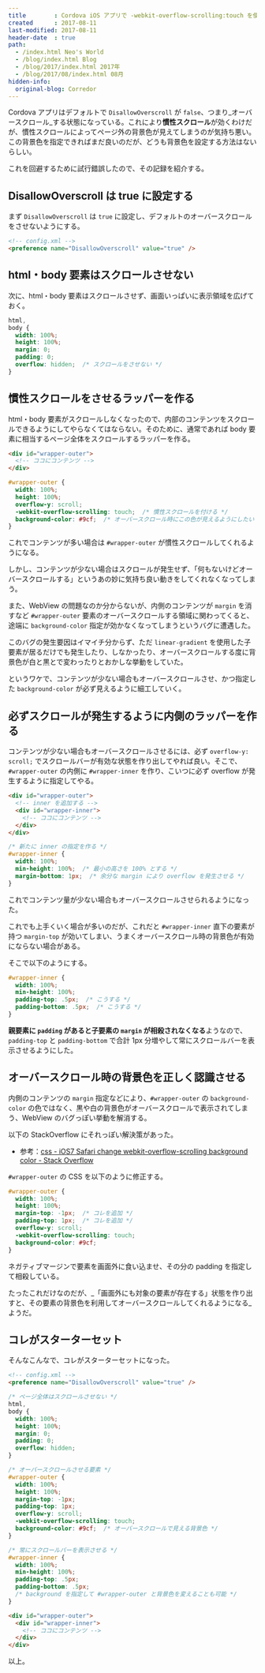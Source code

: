```yaml
---
title        : Cordova iOS アプリで -webkit-overflow-scrolling:touch を使った時の備忘録
created      : 2017-08-11
last-modified: 2017-08-11
header-date  : true
path:
  - /index.html Neo's World
  - /blog/index.html Blog
  - /blog/2017/index.html 2017年
  - /blog/2017/08/index.html 08月
hidden-info:
  original-blog: Corredor
---
```


Cordova アプリはデフォルトで `DisallowOverscroll` が `false`、つまり_オーバースクロール_する状態になっている。これにより**慣性スクロール**が効くわけだが、慣性スクロールによってページ外の背景色が見えてしまうのが気持ち悪い。この背景色を指定できればまだ良いのだが、どうも背景色を設定する方法はないらしい。

これを回避するために試行錯誤したので、その記録を紹介する。

## DisallowOverscroll は true に設定する

まず `DisallowOverscroll` は `true` に設定し、デフォルトのオーバースクロールをさせないようにする。

```html
<!-- config.xml -->
<preference name="DisallowOverscroll" value="true" />
```

## html・body 要素はスクロールさせない

次に、html・body 要素はスクロールさせず、画面いっぱいに表示領域を広げておく。

```css
html,
body {
  width: 100%;
  height: 100%;
  margin: 0;
  padding: 0;
  overflow: hidden;  /* スクロールをさせない */
}
```

## 慣性スクロールをさせるラッパーを作る

html・body 要素がスクロールしなくなったので、内部のコンテンツをスクロールできるようにしてやらなくてはならない。そのために、通常であれば body 要素に相当するページ全体をスクロールするラッパーを作る。

```html
<div id="wrapper-outer">
  <!-- ココにコンテンツ -->
</div>
```

```css
#wrapper-outer {
  width: 100%;
  height: 100%;
  overflow-y: scroll;
  -webkit-overflow-scrolling: touch;  /* 慣性スクロールを付ける */
  background-color: #9cf;  /* オーバースクロール時にこの色が見えるようにしたい */
}
```

これでコンテンツが多い場合は `#wrapper-outer` が慣性スクロールしてくれるようになる。

しかし、コンテンツが少ない場合はスクロールが発生せず、「何もないけどオーバースクロールする」というあの妙に気持ち良い動きをしてくれなくなってしまう。

また、WebView の問題なのか分からないが、内側のコンテンツが `margin` を消すなど `#wrapper-outer` 要素のオーバースクロールする領域に関わってくると、途端に `background-color` 指定が効かなくなってしまうというバグに遭遇した。

このバグの発生要因はイマイチ分からず、ただ `linear-gradient` を使用した子要素が居るだけでも発生したり、しなかったり、オーバースクロールする度に背景色が白と黒とで変わったりとおかしな挙動をしていた。

というワケで、コンテンツが少ない場合もオーバースクロールさせ、かつ指定した `background-color` が必ず見えるように細工していく。

## 必ずスクロールが発生するように内側のラッパーを作る

コンテンツが少ない場合もオーバースクロールさせるには、必ず `overflow-y: scroll;` でスクロールバーが有効な状態を作り出してやれば良い。そこで、`#wrapper-outer` の内側に `#wrapper-inner` を作り、こいつに必ず overflow が発生するように指定してやる。

```html
<div id="wrapper-outer">
  <!-- inner を追加する -->
  <div id="wrapper-inner">
    <!-- ココにコンテンツ -->
  </div>
</div>
```

```css
/* 新たに inner の指定を作る */
#wrapper-inner {
  width: 100%;
  min-height: 100%;  /* 最小の高さを 100% とする */
  margin-bottom: 1px;  /* 余分な margin により overflow を発生させる */
}
```

これでコンテンツ量が少ない場合もオーバースクロールさせられるようになった。

これでも上手くいく場合が多いのだが、これだと `#wrapper-inner` 直下の要素が持つ `margin-top` が効いてしまい、うまくオーバースクロール時の背景色が有効にならない場合がある。

そこで以下のようにする。

```css
#wrapper-inner {
  width: 100%;
  min-height: 100%;
  padding-top: .5px;  /* こうする */
  padding-bottom: .5px;  /* こうする */
}
```

**親要素に `padding` があると子要素の `margin` が相殺されなくなる**ようなので、`padding-top` と `padding-bottom` で合計 1px 分増やして常にスクロールバーを表示させるようにした。

## オーバースクロール時の背景色を正しく認識させる

内側のコンテンツの `margin` 指定などにより、`#wrapper-outer` の `background-color` の色ではなく、黒や白の背景色がオーバースクロールで表示されてしまう、WebView のバグっぽい挙動を解消する。

以下の StackOverflow にそれっぽい解決策があった。

- 参考：[css - iOS7 Safari change webkit-overflow-scrolling background color - Stack Overflow](https://stackoverflow.com/questions/21756467/ios7-safari-change-webkit-overflow-scrolling-background-color)

`#wrapper-outer` の CSS を以下のように修正する。

```css
#wrapper-outer {
  width: 100%;
  height: 100%;
  margin-top: -1px;  /* コレを追加 */
  padding-top: 1px;  /* コレを追加 */
  overflow-y: scroll;
  -webkit-overflow-scrolling: touch;
  background-color: #9cf;
}
```

ネガティブマージンで要素を画面外に食い込ませ、その分の padding を指定して相殺している。

たったこれだけなのだが、_「画面外にも対象の要素が存在する」状態を作り出すと、その要素の背景色を利用してオーバースクロールしてくれるようになる_ようだ。

## コレがスターターセット

そんなこんなで、コレがスターターセットになった。

```html
<!-- config.xml -->
<preference name="DisallowOverscroll" value="true" />
```

```css
/* ページ全体はスクロールさせない */
html,
body {
  width: 100%;
  height: 100%;
  margin: 0;
  padding: 0;
  overflow: hidden;
}

/* オーバースクロールさせる要素 */
#wrapper-outer {
  width: 100%;
  height: 100%;
  margin-top: -1px;
  padding-top: 1px;
  overflow-y: scroll;
  -webkit-overflow-scrolling: touch;
  background-color: #9cf;  /* オーバースクロールで見える背景色 */
}

/* 常にスクロールバーを表示させる */
#wrapper-inner {
  width: 100%;
  min-height: 100%;
  padding-top: .5px;
  padding-bottom: .5px;
  /* background を指定して #wrapper-outer と背景色を変えることも可能 */
}
```

```html
<div id="wrapper-outer">
  <div id="wrapper-inner">
    <!-- ココにコンテンツ -->
  </div>
</div>
```

以上。
